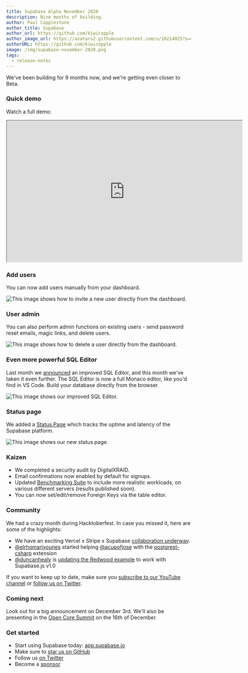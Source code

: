 ```yaml
---
title: Supabase Alpha November 2020
description: Nine months of building.
author: Paul Copplestone
author_title: Supabase
author_url: https://github.com/kiwicopple
author_image_url: https://avatars2.githubusercontent.com/u/10214025?s=400&u=c6775be2ae667e2acae3ccd347fed62bb3f5b3e7&v=4
authorURL: https://github.com/kiwicopple
image: /img/supabase-november-2020.png
tags:
  - release-notes
---
```


We've been building for 9 months now, and we're getting even closer to Beta.

<!--truncate-->

### Quick demo

Watch a full demo:

<iframe className="w-full video-with-border" width="640" height="385" src="https://www.youtube-nocookie.com/embed/unC_de7iytA" frameBorder="1" allow="accelerometer; autoplay; clipboard-write; encrypted-media; gyroscope; picture-in-picture" allowFullScreen></iframe>

### Add users

You can now add users manually from your dashboard.

![This image shows how to invite a new user directly from the dashboard.](/img/invite-users.gif)

### User admin

You can also perform admin functions on existing users - send password reset emails, magic links, and delete users.

![This image shows how to delete a user directly from the dashboard.](/img/delete-users.gif)

### Even more powerful SQL Editor

Last month we [announced](/blog/2020/11/02/supabase-alpha-october-2020#more-powerful-sql-editor) an improved SQL Editor, and this month we've taken it even further. The SQL Editor is now a full Monaco editor, like you'd find in VS Code. Build your database directly from the browser.

![This image shows our improved SQL Editor.](/img/supabase-monaco-editor.png)

### Status page

We added a [Status Page](https://status.supabase.io/) which tracks the uptime and latency of the Supabase platform.

![This image shows our new status page.](/img/status-page.png)

### Kaizen

- We completed a security audit by DigitalXRAID.
- Email confirmations now enabled by default for signups.
- Updated [Benchmarking Suite](https://github.com/supabase/benchmarks/) to include more realistic workloads, on various different servers (results published soon).
- You can now set/edit/remove Foreign Keys via the table editor.

### Community

We had a crazy month during Hacktoberfest. In case you missed it, here are some of the highlights:

- We have an exciting Vercel x Stripe x Supabase [collaboration underway](https://twitter.com/rauchg/status/1331021818681978881).
- [@elrhomariyounes](https://github.com/elrhomariyounes) started helping [@acupofjose](https://github.com/acupofjose) with the [postgrest-csharp](https://github.com/supabase/postgrest-csharp) extension
- [@duncanhealy](https://github.com/duncanhealy) is [updating the Redwood example](https://github.com/redwoodjs/redwood/pull/1474) to work with Supabase.js v1.0

If you want to keep up to date, make sure you [subscribe to our YouTube channel](https://www.youtube.com/channel/UCNTVzV1InxHV-YR0fSajqPQ) or [follow us on Twitter](https://twitter.com/supabase_io).

### Coming next

Look out for a big announcement on December 3rd. We'll also be presenting in the [Open Core Summit](https://2020.opencoresummit.com/) on the 16th of December.

### Get started

- Start using Supabase today: [app.supabase.io](https://app.supabase.io/)
- Make sure to [star us on GitHub](https://github.com/supabase/supabase)
- Follow us [on Twitter](https://twitter.com/supabase_io)
- Become a [sponsor](https://github.com/sponsors/supabase)
